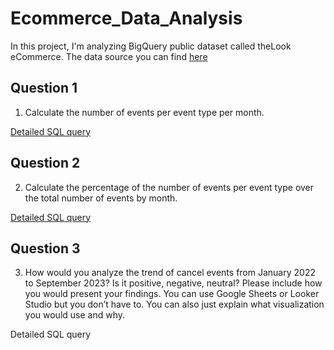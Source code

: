 # Ecommerce_Data_Analysis
In this project, I'm analyzing BigQuery public dataset called theLook eCommerce. 
The data source you can find [here](https://console.cloud.google.com/marketplace/product/bigquery-public-data/thelook-ecommerce?project=bitly-dashboards)


## Question 1

1.	Calculate the number of events per event type per month.

   [Detailed SQL query](https://github.com/amatshkalyan/Ecommerce_Data_Analysis/blob/main/question_1.sql)

## Question 2

2.	Calculate the percentage of the number of events per event type over the total number of events by month.

[Detailed SQL query](https://github.com/amatshkalyan/Ecommerce_Data_Analysis/blob/main/question_2.sql)


## Question 3

3.	How would you analyze the trend of cancel events from January 2022 to September 2023? Is it positive, negative, neutral? Please include how you would present your findings. You can use Google Sheets or Looker Studio but you don’t have to. You can also just explain what visualization you would use and why.

Detailed SQL query
